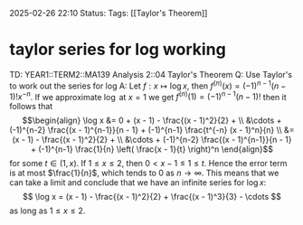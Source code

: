 2025-02-26 22:10
Status: 
Tags: [[Taylor's Theorem]]
# taylor series for log working

TD: YEAR1::TERM2::MA139 Analysis 2::04 Taylor's Theorem
Q: Use Taylor's to work out the series for log
A: Let $f:x\mapsto \log x$, then $f^{(n)}(x)=(-1)^{n-1}(n-1)!x^{-n}$. If we approximate $\log$ at $x=1$ we get $f^{(n)}(1)=(-1)^{n-1}(n-1)!$ then it follows that$$\begin{align}
\log x &= 0 + (x - 1) - \frac{(x - 1)^2}{2} +  \\
&\cdots + (-1)^{n-2} \frac{(x - 1)^{n-1}}{n - 1} + (-1)^{n-1} \frac{t^{-n} (x - 1)^n}{n} \\
&= (x - 1) - \frac{(x - 1)^2}{2} + \\
&\cdots + (-1)^{n-2} \frac{(x - 1)^{n-1}}{n - 1} + (-1)^{n-1} \frac{1}{n} \left( \frac{x - 1}{t} \right)^n
\end{align}$$for some $t\in(1,x)$. If $1 \leq x \leq 2$, then $0 < x - 1 \leq 1 \leq t$. Hence the error term is at most $\frac{1}{n}$, which tends to 0 as $n \to \infty$. This means that we can take a limit and conclude that we have an infinite series for $\log x$: $$ \log x = (x - 1) - \frac{(x - 1)^2}{2} + \frac{(x - 1)^3}{3} - \cdots $$as long as $1 \leq x \leq 2$.
<!--ID: 1740608542340-->
